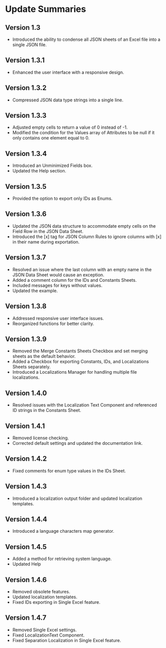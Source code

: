 # Update Summaries

## Version 1.3
- Introduced the ability to condense all JSON sheets of an Excel file into a single JSON file.

## Version 1.3.1
- Enhanced the user interface with a responsive design.

## Version 1.3.2
- Compressed JSON data type strings into a single line.

## Version 1.3.3
- Adjusted empty cells to return a value of 0 instead of -1.
- Modified the condition for the Values array of Attributes to be null if it only contains one element equal to 0.

## Version 1.3.4
- Introduced an Unminimized Fields box.
- Updated the Help section.

## Version 1.3.5
- Provided the option to export only IDs as Enums.

## Version 1.3.6
- Updated the JSON data structure to accommodate empty cells on the Field Row in the JSON Data Sheet.
- Introduced the [x] tag for JSON Column Rules to ignore columns with [x] in their name during exportation.

## Version 1.3.7
- Resolved an issue where the last column with an empty name in the JSON Data Sheet would cause an exception.
- Added a comment column for the IDs and Constants Sheets.
- Included messages for keys without values.
- Updated the example.

## Version 1.3.8
- Addressed responsive user interface issues.
- Reorganized functions for better clarity.

## Version 1.3.9
- Removed the Merge Constants Sheets Checkbox and set merging sheets as the default behavior.
- Added a Checkbox for exporting Constants, IDs, and Localizations Sheets separately.
- Introduced a Localizations Manager for handling multiple file localizations.

## Version 1.4.0
- Resolved issues with the Localization Text Component and referenced ID strings in the Constants Sheet.

## Version 1.4.1
- Removed license checking.
- Corrected default settings and updated the documentation link.

## Version 1.4.2
- Fixed comments for enum type values in the IDs Sheet.

## Version 1.4.3
- Introduced a localization output folder and updated localization templates.

## Version 1.4.4
- Introduced a language characters map generator.

## Version 1.4.5
- Added a method for retrieving system language.
- Updated Help

## Version 1.4.6
- Removed obsolete features.
- Updated localization templates.
- Fixed IDs exporting in Single Excel feature.

## Version 1.4.7
- Removed Single Excel settings.
- Fixed LocalizationText Component.
- Fixed Separation Localization in Single Excel feature.
